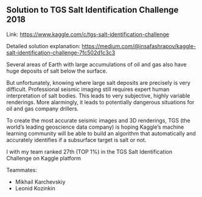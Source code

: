 ## Solution to TGS Salt Identification Challenge 2018

Link: https://www.kaggle.com/c/tgs-salt-identification-challenge

Detailed solution explanation: https://medium.com/@insafashrapov/kaggle-salt-identification-challenge-7fc502d1c3c3

Several areas of Earth with large accumulations of oil and gas also have huge deposits of salt below the surface.

But unfortunately, knowing where large salt deposits are precisely is very difficult. Professional seismic imaging still requires expert human interpretation of salt bodies. This leads to very subjective, highly variable renderings. More alarmingly, it leads to potentially dangerous situations for oil and gas company drillers.

To create the most accurate seismic images and 3D renderings, TGS (the world’s leading geoscience data company) is hoping Kaggle’s machine learning community will be able to build an algorithm that automatically and accurately identifies if a subsurface target is salt or not.

I with my team ranked 27th (TOP 1%) in the TGS Salt Identification Challenge on Kaggle platform



Teammates:

* Mikhail Karchevskiy
* Leonid Kozinkin 

